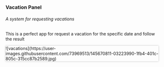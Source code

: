 <h3>Vacation Panel</h3>
<h6>A system for requesting vacations</h6>

<p>This is a perfect app for request a vacation for the specific date and follow the result</p>

<div style="box-shadow: 0 0 5px rgba(0 0 0 / 0.25)">
![vacations](https://user-images.githubusercontent.com/73969513/145670811-03223990-1fb4-401c-805c-315cc87b2589.jpg)
</div>
